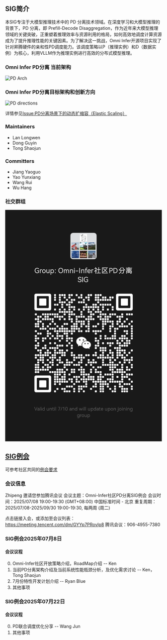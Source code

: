 ## SIG简介

本SIG专注于大模型推理技术中的 PD 分离技术领域。在深度学习和大模型推理的背景下，PD 分离，即 Prefill-Decode Disaggregation，作为近年来大模型推理领域的关键突破，正重塑着推理效率与资源利用的格局，如何高效地调度计算资源成为了提升推理性能的关键因素。为了解决这一挑战，Omni Infer开源项目实现了针对昇腾硬件的亲和性PD调度能力。该调度策略以P（推理实例）和D（数据实例）为核心，利用VLLM作为推理实例进行高效的分布式模型推理。

### Omni Infer PD分离 当前架构
![PD Arch](https://foruda.gitee.com/images/1751597908163756090/9cac0f6d_14535041.png "pd-arch.png")

### Omni Infer PD分离目标架构和创新方向
![PD directions](https://foruda.gitee.com/images/1751597832712790503/81c18c4f_14535041.png "pd-direction.png")

详情参见[Issue:PD分离场景下的动态扩缩容（Elastic Scaling）](https://gitee.com/omniai/omniinfer/issues/ICJXBN?from=project-issue)

### Maintainers

* Lan Longwen
* Dong Guyin
* Tong Shaojun

### Committers

* Jiang Yaoguo
* Yao Yunxiang
* Wang Rui
* Wu Hang

### 社交群组

![image](figures/sig-pd-sep-wechat.jpg)

## [SIG例会](meetings/sig-pd-seperation/)

可参考社区共同的[例会要求](meetings/sig-meetings-requirement.md)


### 会议信息

Zhipeng 邀请您参加腾讯会议
会议主题：Omni-Infer社区PD分离SIG例会
会议时间：2025/07/08 19:00-19:30 (GMT+08:00) 中国标准时间 - 北京
重复周期：2025/07/08-2025/09/30 19:00-19:30, 每两周 (周二)

点击链接入会，或添加至会议列表：
https://meeting.tencent.com/dm/GYYp7PRovlp8
腾讯会议：906-4955-7380

### SIG例会2025年07月8日

#### 会议议程

0. Omni-Infer社区开放策略介绍，RoadMap介绍 -- Ken
1. 当前PD分离架构介绍及当前系统性能瓶颈分析，及优化需求讨论 -- Ken， Tong Shaojun
2. 7月份特性开发计划介绍 -- Ryan Blue
3. 其他事项

### SIG例会2025年07月22日

#### 会议议程

0. PD联合调度优化分享 -- Wang Jun
1. 其他事项